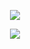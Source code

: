 
<p align="center"

[![](https://files.catbox.moe/xdtnv8.png)](https://retrospring.net/@boothill)<br>
<p align="center"

![](https://komarev.com/ghpvc/?username=boothiII&flat&color=007439&label=⋆)
<p align="center"
